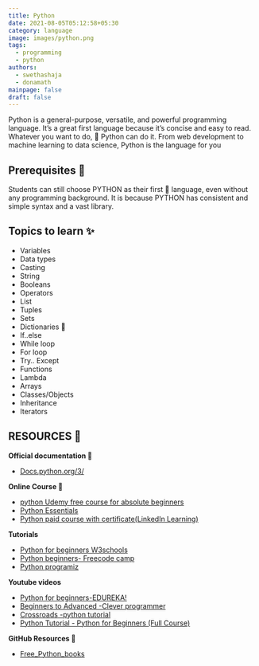 ```yaml
---
title: Python
date: 2021-08-05T05:12:58+05:30
category: language
image: images/python.png
tags:
  - programming
  - python
authors:
  - swethashaja
  - donamath
mainpage: false
draft: false
---
```

Python is a general-purpose, versatile, and powerful programming language. It’s a great first language because it’s concise and easy to read. Whatever you want to do, 🐍 Python can do it. From web development to machine learning to data science, Python is the language for you

## Prerequisites 🌟

Students can still choose PYTHON as their first 🥇 language, even without any programming background. It is because PYTHON has consistent and simple syntax and a vast library.

## Topics to learn ✨

* Variables
* Data types
* Casting
* String
* Booleans
* Operators
* List
* Tuples
* Sets
* Dictionaries 📕
* If..else
* While loop
* For loop
* Try.. Except
* Functions
* Lambda
* Arrays
* Classes/Objects
* Inheritance
* Iterators

## RESOURCES 💎

**Official documentation 📰**

* [Docs.python.org/3/](https://docs.python.org/3/)

**Online Course 🌱**

* [python Udemy free course for absolute beginners](https://www.udemy.com/course/free-python/)
* [Python Essentials](https://edube.org/study/pe1)
* [Python paid course with certificate(LinkedIn Learning)](https://www.linkedin.com/learning/python-essential-training-2018)

**Tutorials**

* [Python for beginners W3schools](https://www.w3schools.com/python/)
* [Python beginners- Freecode camp](https://www.freecodecamp.org/news/the-python-guide-for-beginners/)
* [Python programiz](https://www.programiz.com/python-programming)

**Youtube videos**

* [Python for beginners-EDUREKA!](https://youtu.be/WGJJIrtnfpk)
* [Beginners to Advanced -Clever programmer](https://youtu.be/4F2m91eKmts)
* [Crossroads -python tutorial](https://youtube.com/playlist?list=PLY-ecO2csVHfbpOmWamlb8Mujjdnl1jks)
* [Python Tutorial - Python for Beginners (Full Course)](https://www.youtube.com/watch?v=_uQrJ0TkZlc&ab_channel=ProgrammingwithMosh)

**GitHub Resources 🔮**

* [Free_Python_books](https://github.com/pamoroso/free-python-books)